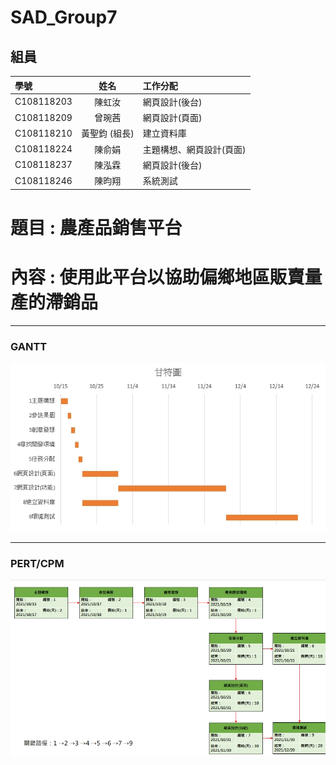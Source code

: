 # SAD_Group7
## 組員
|學號|姓名|工作分配|
|:---|:---:|:---|
|C108118203|陳虹汝|網頁設計(後台)|
|C108118209|曾琬茜|網頁設計(頁面)|
|C108118210|黃聖鈞 (組長)|建立資料庫|
|C108118224|陳俞娟|主題構想、網頁設計(頁面)|
|C108118237|陳泓霖|網頁設計(後台)|
|C108118246|陳昀翔|系統測試|

# 題目 : 農產品銷售平台
# 內容 : 使用此平台以協助偏鄉地區販賣量產的滯銷品
***
### GANTT
![](1634368980158.jpg)
***
### PERT/CPM
![](1634368918011.jpg)
